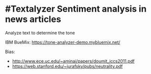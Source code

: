 #Textalyzer
Sentiment analysis in news articles
=======
Analyze text to determine the tone

IBM BueMix: https://tone-analyzer-demo.mybluemix.net/

Bias: 
- http://www.ece.uc.edu/~aminai/papers/doumit_iccs2011.pdf
- https://web.stanford.edu/~jurafsky/pubs/neutrality.pdf
